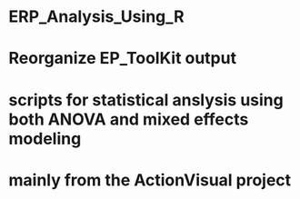 # ERP_Analysis_Using_R
# Reorganize EP_ToolKit output
# scripts for statistical anslysis using both ANOVA and mixed effects modeling
# mainly from the ActionVisual project
